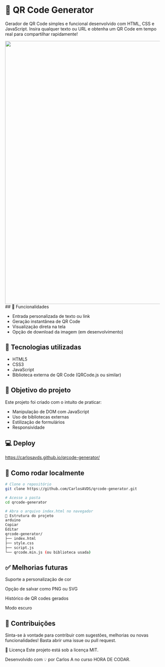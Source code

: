 # 📱 QR Code Generator

Gerador de QR Code simples e funcional desenvolvido com HTML, CSS e JavaScript. Insira qualquer texto ou URL e obtenha um QR Code em tempo real para compartilhar rapidamente!
<div align="center">
  <img width="1431" height="857" alt="Image" src="https://github.com/user-attachments/assets/f9149b34-ef6f-445b-9f08-9cc9b34f005b" />
</div>
## 🚀 Funcionalidades

- Entrada personalizada de texto ou link
- Geração instantânea de QR Code
- Visualização direta na tela
- Opção de download da imagem (em desenvolvimento)

## 🧰 Tecnologias utilizadas

- HTML5
- CSS3
- JavaScript
- Biblioteca externa de QR Code (QRCode.js ou similar)

## 🎯 Objetivo do projeto

Este projeto foi criado com o intuito de praticar:

- Manipulação de DOM com JavaScript
- Uso de bibliotecas externas
- Estilização de formulários
- Responsividade

## 💻 Deploy
https://carlosavds.github.io/qrcode-generator/

## 🧪 Como rodar localmente

```bash
# Clone o repositório
git clone https://github.com/CarlosAVDS/qrcode-generator.git

# Acesse a pasta
cd qrcode-generator

# Abra o arquivo index.html no navegador
📂 Estrutura do projeto
arduino
Copiar
Editar
qrcode-generator/
├── index.html
├── style.css
├── script.js
└── qrcode.min.js (ou biblioteca usada)
```

## ✅ Melhorias futuras
Suporte a personalização de cor

Opção de salvar como PNG ou SVG

Histórico de QR codes gerados

Modo escuro

## 🤝 Contribuições
Sinta-se à vontade para contribuir com sugestões, melhorias ou novas funcionalidades! Basta abrir uma issue ou pull request.

📝 Licença
Este projeto está sob a licença MIT.

Desenvolvido com 💡 por Carlos A no curso HORA DE CODAR.
